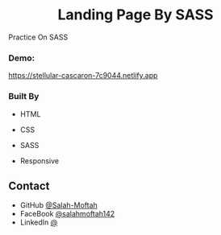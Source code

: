 
<h1 align="center">Landing Page By SASS</h1>

<div>
   Practice On SASS
</div>

<div><h3>Demo: </h3><a href="https://stellular-cascaron-7c9044.netlify.app" target="_blank">https://stellular-cascaron-7c9044.netlify.app</a></div>



### Built By

- HTML
- CSS
- SASS

- Responsive

## Contact

- GitHub [@Salah-Moftah](https://github.com/Salah-Moftah)
- FaceBook [@salahmoftah142](https://www.facebook.com/salahmoftah142)
- LinkedIn [@](#)

